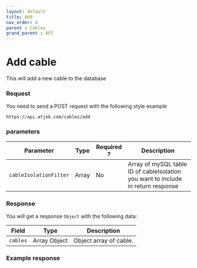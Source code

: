 ```yaml
---
layout: default
title: Add
nav_order: 4
parent : Cables
grand_parent : API
---
```


# Add cable
This will add a new cable to the database

### Request
You need to send a POST request with the following style example 
```
https://api.atjek.com/cables/add
```

### parameters 

| Parameter              | Type              | Required ? | Description  |
|------------------------|-------------------|------------|--------------|
| `cableIsolationFilter` | Array             | No         | Array of mySQL table ID of cableIsolation you want to include in return response |


### Response
You will get a response `Object` with the following data: 

| Field              | Type              | Description  |
|--------------------|-------------------|--------------|
| `cables`           | Array Object      | Object array of cable. | 

### Example response